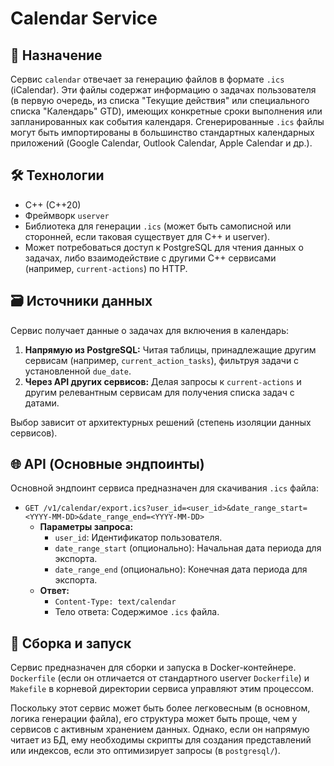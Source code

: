 # Calendar Service

## 🎯 Назначение

Сервис `calendar` отвечает за генерацию файлов в формате `.ics` (iCalendar). Эти файлы содержат информацию о задачах пользователя (в первую очередь, из списка "Текущие действия" или специального списка "Календарь" GTD), имеющих конкретные сроки выполнения или запланированных как события календаря. Сгенерированные `.ics` файлы могут быть импортированы в большинство стандартных календарных приложений (Google Calendar, Outlook Calendar, Apple Calendar и др.).

## 🛠️ Технологии

*   C++ (C++20)
*   Фреймворк `userver`
*   Библиотека для генерации `.ics` (может быть самописной или сторонней, если таковая существует для C++ и userver).
*   Может потребоваться доступ к PostgreSQL для чтения данных о задачах, либо взаимодействие с другими C++ сервисами (например, `current-actions`) по HTTP.

## 🗃️ Источники данных

Сервис получает данные о задачах для включения в календарь:
1.  **Напрямую из PostgreSQL:** Читая таблицы, принадлежащие другим сервисам (например, `current_action_tasks`), фильтруя задачи с установленной `due_date`.
2.  **Через API других сервисов:** Делая запросы к `current-actions` и другим релевантным сервисам для получения списка задач с датами.

Выбор зависит от архитектурных решений (степень изоляции данных сервисов).

## 🌐 API (Основные эндпоинты)

Основной эндпоинт сервиса предназначен для скачивания `.ics` файла:

*   `GET /v1/calendar/export.ics?user_id=<user_id>&date_range_start=<YYYY-MM-DD>&date_range_end=<YYYY-MM-DD>`
    *   **Параметры запроса:**
        *   `user_id`: Идентификатор пользователя.
        *   `date_range_start` (опционально): Начальная дата периода для экспорта.
        *   `date_range_end` (опционально): Конечная дата периода для экспорта.
    *   **Ответ:**
        *   `Content-Type: text/calendar`
        *   Тело ответа: Содержимое `.ics` файла.

## 🚀 Сборка и запуск

Сервис предназначен для сборки и запуска в Docker-контейнере. `Dockerfile` (если он отличается от стандартного userver `Dockerfile`) и `Makefile` в корневой директории сервиса управляют этим процессом.

Поскольку этот сервис может быть более легковесным (в основном, логика генерации файла), его структура может быть проще, чем у сервисов с активным хранением данных. Однако, если он напрямую читает из БД, ему необходимы скрипты для создания представлений или индексов, если это оптимизирует запросы (в `postgresql/`).
